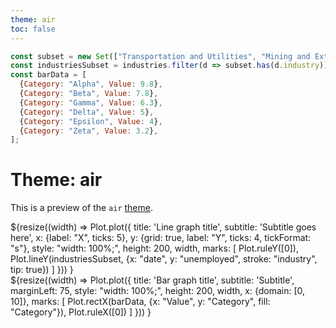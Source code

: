 ```yaml
---
theme: air
toc: false
---
```


<style>
#observablehq-sidebar-toggle {display: none;}
</style>


```js
const subset = new Set(["Transportation and Utilities", "Mining and Extraction", "Finance", "Agriculture", "Information"]);
const industriesSubset = industries.filter(d => subset.has(d.industry));
const barData = [
  {Category: "Alpha", Value: 9.8},
  {Category: "Beta", Value: 7.8},
  {Category: "Gamma", Value: 6.3},
  {Category: "Delta", Value: 5},
  {Category: "Epsilon", Value: 4},
  {Category: "Zeta", Value: 3.2},
];
```

# Theme: air

This is a preview of the `air` [theme](../config#theme).

<div class="grid grid-cols-2">
  <div class="card">
    ${resize((width) =>
      Plot.plot({
        title: 'Line graph title',
        subtitle: 'Subtitle goes here',
        x: {label: "X", ticks: 5},
        y: {grid: true, label: "Y", ticks: 4, tickFormat: "s"},
        style: "width: 100%;",
        height: 200,
        width,
        marks: [
          Plot.ruleY([0]),
          Plot.lineY(industriesSubset, {x: "date", y: "unemployed", stroke: "industry", tip: true})
        ]
      }))
    }
  </div>
  <div class="card">
    ${resize((width) =>
      Plot.plot({
        title: 'Bar graph title',
        subtitle: 'Subtitle',
        marginLeft: 75,
        style: "width: 100%;",
        height: 200,
        width,
        x: {domain: [0, 10]},
        marks: [
          Plot.rectX(barData, {x: "Value", y: "Category", fill: "Category"}),
          Plot.ruleX([0])
        ]
      }))
    }
  </div>
</div>